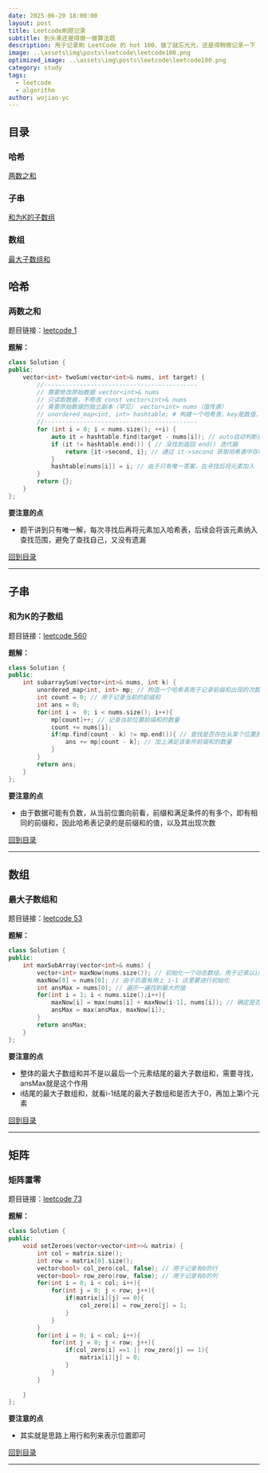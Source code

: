 ```yaml
---
date: 2025-06-20 18:00:00
layout: post
title: Leetcode刷题记录
subtitle: 到头来还是得做一做算法题
description: 用于记录刷 LeetCode 的 hot 100，做了就忘光光，还是得稍微记录一下
image: ..\assets\img\posts\leetcode\leetcode100.png
optimized_image: ..\assets\img\posts\leetcode\leetcode100.png
category: study
tags:
  - leetcode
  - algorithm
author: wojiao-yc
---
```


## 目录

### 哈希
[两数之和](#两数之和)

### 子串
[和为K的子数组](#和为K的子数组)

### 数组
[最大子数组和](#最大子数组和)


## 哈希

### 两数之和

题目链接：[leetcode 1](https://leetcode.cn/problems/two-sum/)

**题解：**
```cpp
class Solution {
public:
    vector<int> twoSum(vector<int>& nums, int target) {
        //-------------------------------------------
        // 需要修改原始数据 vector<int>& nums
        // 只读取数据，不修改 const vector<int>& nums 
        // 需要原始数据的独立副本（罕见） vector<int> nums（值传递）
        // unordered_map<int, int> hashtable; # 构建一个哈希表，key是数值，value是索引
        //-------------------------------------------
        for (int i = 0; i < nums.size(); ++i) {
            auto it = hashtable.find(target - nums[i]); // auto自动判断类型
            if (it != hashtable.end()) { // 没找到返回 end() 迭代器
                return {it->second, i}; // 通过 it->second 获取哈希表中存储的索引
            }
            hashtable[nums[i]] = i; // 由于只有唯一答案，在寻找后将元素加入
        }
        return {};
    }
};
```

**要注意的点**
- 题干讲到只有唯一解，每次寻找后再将元素加入哈希表，后续会将该元素纳入查找范围，避免了查找自己，又没有遗漏

[回到目录](#目录)

---


## 子串

### 和为K的子数组

题目链接：[leetcode 560](https://leetcode.cn/problems/subarray-sum-equals-k/description/?envType=study-plan-v2&envId=top-100-liked)

**题解：**
```cpp
class Solution {
public:
    int subarraySum(vector<int>& nums, int k) {
        unordered_map<int, int> mp; // 构造一个哈希表用于记录前缀和出现的次数
        int count = 0; // 用于记录当前的前缀和
        int ans = 0; 
        for(int i =  0; i < nums.size(); i++){
            mp[count]++; // 记录当前位置前缀和的数量
            count += nums[i];
            if(mp.find(count - k) != mp.end()){ // 查找是否存在从某个位置到当前位置和为K
                ans += mp[count - k]; // 加上满足该条件前缀和的数量
            }
        }
        return ans;
    }
};
```

**要注意的点**
- 由于数据可能有负数，从当前位置向前看，前缀和满足条件的有多个，即有相同的前缀和，因此哈希表记录的是前缀和的值，以及其出现次数

[回到目录](#目录)

--- 

## 数组

### 最大子数组和

题目链接：[leetcode 53](https://leetcode.cn/problems/maximum-subarray/description/?envType=study-plan-v2&envId=top-100-liked)

**题解：**
```cpp
class Solution {
public:
    int maxSubArray(vector<int>& nums) {
        vector<int> maxNow(nums.size()); // 初始化一个动态数组，用于记录以i结尾的最大子数组和
        maxNow[0] = nums[0]; // 由于后面有用上 i-1 这里要进行初始化
        int ansMax = nums[0]; // 遍历一遍找到最大的值
        for(int i = 1; i < nums.size();i++){
            maxNow[i] = max(nums[i] + maxNow[i-1], nums[i]); // 确定是否要加上前面的部分
            ansMax = max(ansMax, maxNow[i]);
        }
        return ansMax;
    }
};

```

**要注意的点**
- 整体的最大子数组和并不是以最后一个元素结尾的最大子数组和，需要寻找，ansMax就是这个作用
- i结尾的最大子数组和，就看i-1结尾的最大子数组和是否大于0，再加上第i个元素

[回到目录](#目录)

--- 

## 矩阵

### 矩阵置零

题目链接：[leetcode 73](https://leetcode.cn/problems/maximum-subarray/description/?envType=study-plan-v2&envId=top-100-liked)

**题解：**
```cpp
class Solution {
public:
    void setZeroes(vector<vector<int>>& matrix) {
        int col = matrix.size();
        int row = matrix[0].size();
        vector<bool> col_zero(col, false); // 用于记录有0的行
        vector<bool> row_zero(row, false); // 用于记录有0的列
        for(int i = 0; i < col; i++){
            for(int j = 0; j < row; j++){
                if(matrix[i][j] == 0){
                    col_zero[i] = row_zero[j] = 1;
                }
            }
        }
        for(int i = 0; i < col; i++){
            for(int j = 0; j < row; j++){
                if(col_zero[i] ==1 || row_zero[j] == 1){
                    matrix[i][j] = 0;
                }
            }
        } 
        
    }
};

```

**要注意的点**
- 其实就是思路上用行和列来表示位置即可

[回到目录](#目录)

--- 
